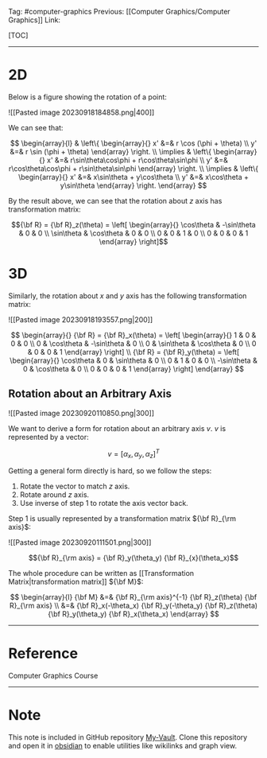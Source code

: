 Tag: #computer-graphics 
Previous: [[Computer Graphics/Computer Graphics]]
Link: 

[TOC]

---

# 2D

Below is a figure showing the rotation of a point:

![[Pasted image 20230918184858.png|400]]

We can see that:

$$
\begin{array}{l}
	& \left\{
		\begin{array}{}
			x' &=& r \cos (\phi + \theta) \\
			y' &=& r \sin (\phi + \theta)
		\end{array}
	\right. \\
	\implies & \left\{
		\begin{array}{}
			x' &=& r\sin\theta\cos\phi + r\cos\theta\sin\phi \\
			y' &=& r\cos\theta\cos\phi + r\sin\theta\sin\phi
		\end{array}
	\right. \\
	\implies & \left\{
		\begin{array}{}
			x' &=& x\sin\theta + y\cos\theta \\
			y' &=& x\cos\theta + y\sin\theta
		\end{array}
	\right.
\end{array}
$$

By the result above, we can see that the rotation about $z$ axis has transformation matrix:

$${\bf R} = {\bf R}_z(\theta) = 
\left[
	\begin{array}{}
		\cos\theta & -\sin\theta & 0 & 0 \\
		\sin\theta & \cos\theta & 0 & 0 \\
		0 & 0 & 1 & 0 \\
		0 & 0 & 0 & 1
	\end{array}
\right]$$

# 3D

Similarly, the rotation about $x$ and $y$ axis has the following transformation matrix:

![[Pasted image 20230918193557.png|200]]

$$
\begin{array}{}
	{\bf R} = {\bf R}_x(\theta) = \left[
		\begin{array}{}
			1 & 0 & 0 & 0 \\
			0 & \cos\theta & -\sin\theta & 0 \\
			0 & \sin\theta & \cos\theta & 0 \\
			0 & 0 & 0 & 1
		\end{array}
	\right] \\
	{\bf R} = {\bf R}_y(\theta) = \left[
		\begin{array}{}
			\cos\theta & 0 & \sin\theta & 0 \\
			0 & 1 & 0 & 0 \\
			-\sin\theta & 0 & \cos\theta & 0 \\
			0 & 0 & 0 & 1
		\end{array}
	\right]
\end{array}
$$

## Rotation about an Arbitrary Axis

![[Pasted image 20230920110850.png|300]]

We want to derive a form for rotation about an arbitrary axis $v$. $v$ is represented by a vector:

$$v = [\alpha_x, \alpha_y, \alpha_z]^T$$

Getting a general form directly is hard, so we follow the steps:

1. Rotate the vector to match $z$ axis.
2. Rotate around $z$ axis.
3. Use inverse of step 1 to rotate the axis vector back.

Step 1 is usually represented by a transformation matrix ${\bf R}_{\rm axis}$:

![[Pasted image 20230920111501.png|300]]

$${\bf R}_{\rm axis} = {\bf R}_y(\theta_y) {\bf R}_{x}(\theta_x)$$

The whole procedure can be written as [[Transformation Matrix|transformation matrix]] ${\bf M}$:

$$
\begin{array}{l}
	{\bf M} &=& {\bf R}_{\rm axis}^{-1} {\bf R}_z(\theta) {\bf R}_{\rm axis} \\
	&=& {\bf R}_x(-\theta_x)
	{\bf R}_y(-\theta_y)
	{\bf R}_z(\theta) 
	{\bf R}_y(\theta_y)
	{\bf R}_x(\theta_x)
\end{array}
$$

---

# Reference

Computer Graphics Course

---

# Note

This note is included in GitHub repository [My-Vault](https://github.com/LittleD3092/My-Vault.git). Clone this repository and open it in [obsidian](https://obsidian.md/) to enable utilities like wikilinks and graph view.